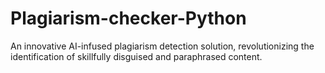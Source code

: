 # Plagiarism-checker-Python
An innovative AI-infused plagiarism detection solution, revolutionizing the identification of skillfully disguised and paraphrased content.
